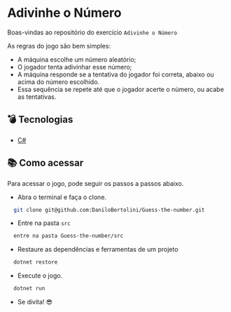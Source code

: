 # Adivinhe o Número

Boas-vindas ao repositório do exercício `Adivinhe o Número`

As regras do jogo são bem simples:
- A máquina escolhe um número aleatório;
- O jogador tenta adivinhar esse número;
- A máquina responde se a tentativa do jogador foi correta, abaixo ou acima do número escolhido.
- Essa sequência se repete até que o jogador acerte o número, ou acabe as tentativas.

## :bomb: Tecnologias
- [C#](https://learn.microsoft.com/pt-br/dotnet/csharp/)

## :books: Como acessar
Para acessar o jogo, pode seguir os passos a passos abaixo.
  - Abra o terminal e faça o clone.
  ```bash
    git clone git@github.com:DaniloBertolini/Guess-the-number.git
  ```
  - Entre na pasta `src`
  ```bash
    entre na pasta Guess-the-number/src
  ```
  - Restaure as dependências e ferramentas de um projeto 
  ```bash
    dotnet restore
  ```
  - Execute o jogo. 
  ```bash
    dotnet run
  ```

  - Se divita! :sunglasses:
